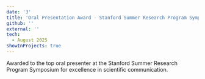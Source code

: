```yaml
---
date: '3'
title: 'Oral Presentation Award - Stanford Summer Research Program Sympsoium'
github: ''
external: ''
tech:
  - August 2025
showInProjects: true
---
```


Awarded to the top oral presenter at the Stanford Summer Research Program Symposium for excellence in scientific communication.
